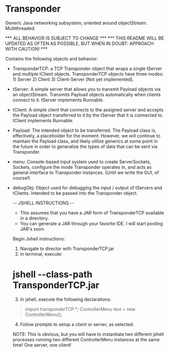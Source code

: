 # Transponder
Generic Java networking subsystem, oriented around objectStream. Multithreaded.

*** ALL BEHAVIOR IS SUBJECT TO CHANGE ***
*** THIS README WILL BE UPDATED AS OFTEN AS POSSIBLE, BUT WHEN IN DOUBT: APPROACH WITH CAUTION! ***

Contains the following objects and behavior:
- TransponderTCP: a TCP Transponder object that wraps a single tServer and multiple tClient objects. 
    TransponderTCP objects have three modes: 1) Server 2) Client 3) Client-Server [Not yet implemented].

- tServer: A simple server that allows you to transmit Payload objects via an objectStream. 
    Transmits Payload objects automatically when clients connect to it. tServer implements Runnable.
    
- tClient: A simple client that connects to the assigned server and accepts the Payload object transferred to it
    by the tServer that it is connected to. tClient implements Runnable.
    
- Payload: The intended object to be transferred. The Payload class is, effectively, a placeholder for the moment.
    However, we will continue to maintain the Payload class, and likely utilize generics at some point in the future
    in order to generalize the types of data that can be sent via Transponder.

- menu: Console-based input system used to create ServerSockets, Sockets, configure the mode Transponder operates in,
    and acts as general interface to Transponder instances. (Until we write the GUI, of course!)
    
- debugObj: Object used for debugging the input / output of tServers and tClients.
    Intended to be passed into the Transponder object. 
    
    -- JSHELL INSTRUCTIONS --
    * This assumes that you have a JAR form of TransponderTCP available in a directory.
    * You can generate a JAR through your favorite IDE. I will start posting JAR's soon.
    
    Begin Jshell instructions:
	1) Navigate to director with TransponderTCP.jar
	2) In terminal, execute:
	# jshell --class-path TransponderTCP.jar

	3) In jshell, execute the following declarations:
	 > import transponderTCP.*;
	 > ControllerMenu test = new ControllerMenu();

	4) Follow prompts to setup a client or server, as selected.

	NOTE: This is obvious, but you will have to instantiate two different jshell processes running two different ControllerMenu instances at the same time! One server, one client!
